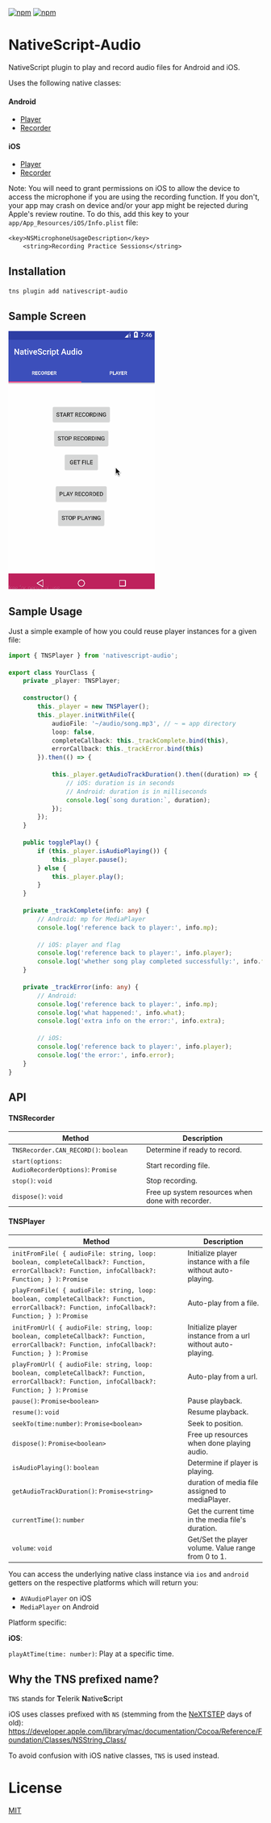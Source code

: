 [![npm](https://img.shields.io/npm/v/nativescript-audio.svg)](https://www.npmjs.com/package/nativescript-audio)
[![npm](https://img.shields.io/npm/dt/nativescript-audio.svg?label=npm%20downloads)](https://www.npmjs.com/package/nativescript-audio)

# NativeScript-Audio
NativeScript plugin to play and record audio files for Android and iOS.

Uses the following native classes:

#### Android

* [Player](http://developer.android.com/reference/android/media/MediaPlayer.html)
* [Recorder](http://developer.android.com/reference/android/media/MediaRecorder.html)

#### iOS

* [Player](https://developer.apple.com/library/ios/documentation/AVFoundation/Reference/AVAudioPlayerClassReference/)
* [Recorder](https://developer.apple.com/library/ios/documentation/AVFoundation/Reference/AVAudioRecorder_ClassReference/)

Note: You will need to grant permissions on iOS to allow the device to access the microphone if you are using the recording function. If you don't, your app may crash on device and/or your app might be rejected during Apple's review routine. To do this, add this key to your `app/App_Resources/iOS/Info.plist` file:

```
<key>NSMicrophoneUsageDescription</key>
	<string>Recording Practice Sessions</string>
```

## Installation
`tns plugin add nativescript-audio`

## Sample Screen

![AudioExample](screens/audiosample.gif)

## Sample Usage

Just a simple example of how you could reuse player instances for a given file:

``` typescript
import { TNSPlayer } from 'nativescript-audio';

export class YourClass {
	private _player: TNSPlayer;
	
	constructor() {
		this._player = new TNSPlayer();
		this._player.initWithFile({
			audioFile: '~/audio/song.mp3', // ~ = app directory
			loop: false,
			completeCallback: this._trackComplete.bind(this),
			errorCallback: this._trackError.bind(this)
		}).then(() => {

			this._player.getAudioTrackDuration().then((duration) => {
				// iOS: duration is in seconds
				// Android: duration is in milliseconds
				console.log(`song duration:`, duration);
			});
		});
	}

	public togglePlay() {
		if (this._player.isAudioPlaying()) {
			this._player.pause();
		} else {
			this._player.play();
		}
	}

	private _trackComplete(info: any) {
		// Android: mp for MediaPlayer
		console.log('reference back to player:', info.mp);

		// iOS: player and flag
		console.log('reference back to player:', info.player);
		console.log('whether song play completed successfully:', info.flag);
	}

	private _trackError(info: any) {
		// Android:
		console.log('reference back to player:', info.mp);
		console.log('what happened:', info.what);
		console.log('extra info on the error:', info.extra);

		// iOS:
		console.log('reference back to player:', info.player);
		console.log('the error:', info.error);
	}
}

```

## API

#### TNSRecorder

Method |  Description
-------- | ---------
`TNSRecorder.CAN_RECORD()`: `boolean` | Determine if ready to record.
`start(options: AudioRecorderOptions)`: `Promise` | Start recording file.
`stop()`: `void` | Stop recording.
`dispose()`: `void` | Free up system resources when done with recorder.

#### TNSPlayer

Method |  Description
-------- | ---------
`initFromFile( { audioFile: string, loop: boolean, completeCallback?: Function, errorCallback?: Function, infoCallback?: Function; } )`: `Promise` | Initialize player instance with a file without auto-playing.
`playFromFile( { audioFile: string, loop: boolean, completeCallback?: Function, errorCallback?: Function, infoCallback?: Function; } )`: `Promise` | Auto-play from a file.
`initFromUrl( { audioFile: string, loop: boolean, completeCallback?: Function, errorCallback?: Function, infoCallback?: Function; } )`: `Promise` | Initialize player instance from a url without auto-playing.
`playFromUrl( { audioFile: string, loop: boolean, completeCallback?: Function, errorCallback?: Function, infoCallback?: Function; } )`: `Promise` | Auto-play from a url.
`pause()`: `Promise<boolean>` | Pause playback.
`resume()`: `void` | Resume playback.
`seekTo(time:number)`: `Promise<boolean>` | Seek to position.
`dispose()`: `Promise<boolean>` | Free up resources when done playing audio.
`isAudioPlaying()`: `boolean` | Determine if player is playing.
`getAudioTrackDuration()`: `Promise<string>` | duration of media file assigned to mediaPlayer.
`currentTime()`: `number` | Get the current time in the media file's duration.
`volume`: `void` | Get/Set the player volume. Value range from 0 to 1.

You can access the underlying native class instance via `ios` and `android` getters on the respective platforms which will return you:

* `AVAudioPlayer` on iOS
* `MediaPlayer` on Android

Platform specific:

**iOS**:

`playAtTime(time: number)`: Play at a specific time.

## Why the TNS prefixed name?

`TNS` stands for **T**elerik **N**ative**S**cript

iOS uses classes prefixed with `NS` (stemming from the [NeXTSTEP](https://en.wikipedia.org/wiki/NeXTSTEP) days of old):
https://developer.apple.com/library/mac/documentation/Cocoa/Reference/Foundation/Classes/NSString_Class/

To avoid confusion with iOS native classes, `TNS` is used instead.

# License

[MIT](/LICENSE)
